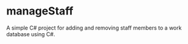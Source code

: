 # manageStaff

A simple C# project for adding and removing staff members to a work database using C#. 
